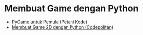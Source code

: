 # Membuat Game dengan Python

- [PyGame untuk Pemula (Petani Kode)](https://www.petanikode.com/pygame-untuk-pemula/)
- [Membuat Game 2D dengan Python (Codepolitan)](https://www.codepolitan.com/belajar-cara-membuat-game-2d-dengan-python-dan-arcade-5adff78d1db9b/)
